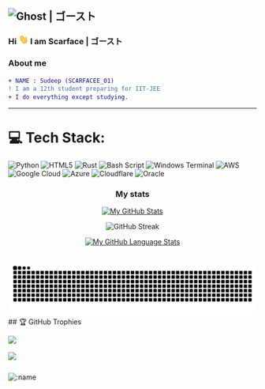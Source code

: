 ![Ghost | ゴースト](https://i.imgur.com/HvPHaNm.jpg)
---
### Hi <img src="https://raw.githubusercontent.com/ABSphreak/ABSphreak/master/gifs/Hi.gif" width="20px" height="20px"> I am Scarface | ゴースト

### About me
```diff
+ NAME : Sudeep (SCARFACEE_01)
! I am a 12th student preparing for IIT-JEE
+ I do everything except studying.
```

---

###
# 💻 Tech Stack:

![Python](https://img.shields.io/badge/python-3670A0?style=for-the-badge&logo=python&logoColor=ffdd54) ![HTML5](https://img.shields.io/badge/html5-%23E34F26.svg?style=for-the-badge&logo=html5&logoColor=white) ![Rust](https://img.shields.io/badge/rust-%23000000.svg?style=for-the-badge&logo=rust&logoColor=white) ![Bash Script](https://img.shields.io/badge/bash_script-%23121011.svg?style=for-the-badge&logo=gnu-bash&logoColor=white) ![Windows Terminal](https://img.shields.io/badge/Windows%20Terminal-%234D4D4D.svg?style=for-the-badge&logo=windows-terminal&logoColor=white) ![AWS](https://img.shields.io/badge/AWS-%23FF9900.svg?style=for-the-badge&logo=amazon-aws&logoColor=white) ![Google Cloud](https://img.shields.io/badge/GoogleCloud-%234285F4.svg?style=for-the-badge&logo=google-cloud&logoColor=white) ![Azure](https://img.shields.io/badge/azure-%230072C6.svg?style=for-the-badge&logo=microsoftazure&logoColor=white) ![Cloudflare](https://img.shields.io/badge/Cloudflare-F38020?style=for-the-badge&logo=Cloudflare&logoColor=white) ![Oracle](https://img.shields.io/badge/Oracle-F80000?style=for-the-badge&logo=oracle&logoColor=white)

<div align="center">
  
  ### My stats
[![My GitHub Stats](https://github-readme-stats.vercel.app/api/?username=gensis01&count_private=true&theme=blue-green&hide_border=true&border_radius=10&showicons=true)]()

![GitHub Streak](https://github-readme-streak-stats.herokuapp.com?user=gensis01&theme=blue-green&hide_border=true&border_radius=10&showicons=true)

[![My GitHub Language Stats](https://github-readme-stats.vercel.app/api/top-langs/?username=gensis01&langs_count=4&theme=blue-green&hide_border=true&border_radius=10)]()
  
</div>

<br clear="both">


<img src="https://raw.githubusercontent.com/gensis01/gensis01/output/snake.svg" alt="Snake animation" />

<div align="centre">
## 🏆 GitHub Trophies
  
![](https://github-profile-trophy.vercel.app/?username=gensis01&theme=radical&no-frame=false&no-bg=true&margin-w=4)

![](https://quotes-github-readme.vercel.app/api?type=horizontal&theme=radical)

###

![:name](https://count.getloli.com/@:gensis01)
</div>
